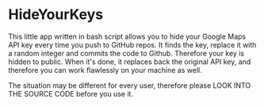 # HideYourKeys

This little app written in bash script allows you to hide your Google Maps API key every time you push to GitHub repos.
It finds the key, replace it with a random integer and commits the code to Github. Therefore your key is hidden to public.
When it's done, it replaces back the original API key, and therefore you can work flawlessly on your machine as well.

The situation may be different for every user, therefore please LOOK INTO THE SOURCE CODE before you use it.
